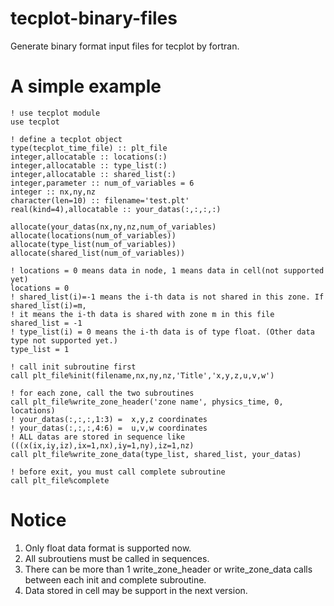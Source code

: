 # tecplot-binary-files
Generate binary format input files for tecplot by fortran.

# A simple example

```Fortran
! use tecplot module
use tecplot

! define a tecplot object
type(tecplot_time_file) :: plt_file
integer,allocatable :: locations(:)
integer,allocatable :: type_list(:)
integer,allocatable :: shared_list(:)
integer,parameter :: num_of_variables = 6
integer :: nx,ny,nz
character(len=10) :: filename='test.plt'
real(kind=4),allocatable :: your_datas(:,:,:,:)

allocate(your_datas(nx,ny,nz,num_of_variables)
allocate(locations(num_of_variables))
allocate(type_list(num_of_variables))
allocate(shared_list(num_of_variables))

! locations = 0 means data in node, 1 means data in cell(not supported yet)
locations = 0
! shared_list(i)=-1 means the i-th data is not shared in this zone. If shared_list(i)=m, 
! it means the i-th data is shared with zone m in this file
shared_list = -1
! type_list(i) = 0 means the i-th data is of type float. (Other data type not supported yet.)
type_list = 1

! call init subroutine first
call plt_file%init(filename,nx,ny,nz,'Title','x,y,z,u,v,w')

! for each zone, call the two subroutines
call plt_file%write_zone_header('zone name', physics_time, 0, locations) 
! your_datas(:,:,:,1:3) =  x,y,z coordinates
! your_datas(:,:,:,4:6) =  u,v,w coordinates
! ALL datas are stored in sequence like (((x(ix,iy,iz),ix=1,nx),iy=1,ny),iz=1,nz)
call plt_file%write_zone_data(type_list, shared_list, your_datas)

! before exit, you must call complete subroutine
call plt_file%complete
```
# Notice
1. Only float data format is supported now.
2. All subroutiens must be called in sequences.
3. There can be more than 1 write_zone_header or write_zone_data calls between each init and complete subroutine.
4. Data stored in cell may be support in the next version.
